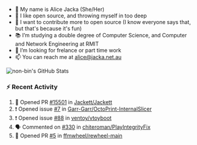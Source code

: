 - 👋 My name is Alice Jacka (She/Her)
- 💞️ I like open source, and throwing myself in too deep
- 🌱 I want to contribute more to open source (I know everyone says that, but that's because it's fun)
- 📚 I’m studying a double degree of Computer Science, and Computer and Network Engineering at RMIT
- 👀 I’m looking for frelance or part time work
- 📫 You can reach me at [alice@jacka.net.au][email]

<img alt="non-bin's GitHub Stats" src="https://github-readme-stats.vercel.app/api?username=non-bin&count_private=true&show_icons=true&theme=dark&hide_border=true" />

### :zap: Recent Activity

<!--START_SECTION:activity-->
1. 💪 Opened PR [#15501](https://github.com/Jackett/Jackett/pull/15501) in [Jackett/Jackett](https://github.com/Jackett/Jackett)
2. ❗️ Opened issue [#7](https://github.com/Garr-Garr/OctoPrint-InternalSlicer/issues/7) in [Garr-Garr/OctoPrint-InternalSlicer](https://github.com/Garr-Garr/OctoPrint-InternalSlicer)
3. ❗️ Opened issue [#88](https://github.com/ventoy/vtoyboot/issues/88) in [ventoy/vtoyboot](https://github.com/ventoy/vtoyboot)
4. 🗣 Commented on [#330](https://github.com/chiteroman/PlayIntegrityFix/issues/330) in [chiteroman/PlayIntegrityFix](https://github.com/chiteroman/PlayIntegrityFix)
5. 💪 Opened PR [#5](https://github.com/ffmwheel/rewheel-main/pull/5) in [ffmwheel/rewheel-main](https://github.com/ffmwheel/rewheel-main)
<!--END_SECTION:activity-->


[website]: https://hihello.me/p/71c781e8-9bce-4bbe-923f-bb847fcbbebd "HiHello Card"
[email]: mailto:alice@jacka.net.au "alice@jacka.net.au"

<!--
**jamesgeorge007/jamesgeorge007** is a ✨ _special_ ✨ repository because its `README.md` (this file) appears on your GitHub profile.

Here are some ideas to get you started:

- 🌱 I’m currently learning ...
- 👯 I’m looking to collaborate on ...
- 🤔 I’m looking for help with ...
- 💬 Ask me about ...
- 😄 Pronouns: ...
- ⚡ Fun fact: ...
-->
